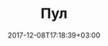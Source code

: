 ---
title: "Пул"
date: 2017-12-08T17:18:39+03:00
tag: "wiki"
info:
    one: "группа майнеров"
    two: "Пул (pool) — группа майнеров, которые коллективно добывают блок, а затем делят между собой полученное вознаграждение."
---